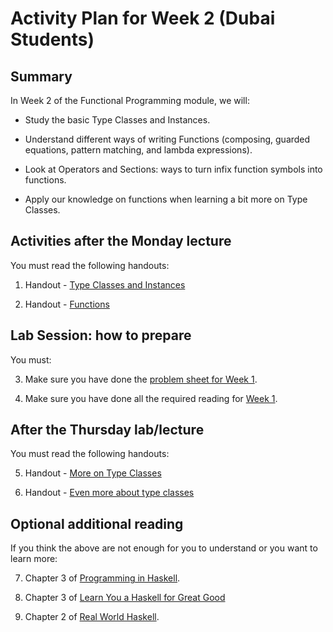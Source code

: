 # Activity Plan for Week 2 (Dubai Students)

## Summary

In Week 2 of the Functional Programming module, we will:

 * Study the basic Type Classes and Instances.

 * Understand different ways of writing Functions (composing, guarded equations, pattern matching, and lambda  expressions).

 * Look at Operators and Sections: ways to turn infix function symbols into functions.

 * Apply our knowledge on functions when learning a bit more on Type Classes.

## Activities **after** the Monday lecture

You must read the following handouts:

 1. Handout - [Type Classes and Instances](../LectureNotes/Sections/typeclasses.md)

 2. Handout - [Functions](../LectureNotes/Sections/functions.md)

## Lab Session: how to prepare

You must:

 3. Make sure you have done the [problem sheet for Week 1](../ProblemSheets/ProblemSheet-Week1.md).

 4. Make sure you have done all the required reading for [Week 1](../ActivityPlans/activity-plan-week01-dubai.md).

## After the Thursday lab/lecture

You must read the following handouts:

 5. Handout - [More on Type Classes](../LectureNotes/Sections/more-typeclasses.md)

 6. Handout - [Even more about type classes](../LectureNotes/Sections/even-more-typeclasses.md)

## Optional additional reading

If you think the above are not enough for you to understand or you want to learn more:

 7. Chapter 3 of [Programming in Haskell](https://bham.rl.talis.com/link?url=https%3A%2F%2Fapp.kortext.com%2FShibboleth.sso%2FLogin%3FentityID%3Dhttps%253A%252F%252Fidp.bham.ac.uk%252Fshibboleth%26target%3Dhttps%253A%252F%252Fapp.kortext.com%252Fborrow%252F382335&sig=70da9a4ff905dba3523840088f10e61e90877af4795f3070b3775767fa856348).

 8. Chapter 3 of [Learn You a Haskell for Great Good](http://learnyouahaskell.com/types-and-typeclasses)

 9. Chapter 2 of [Real World Haskell](http://book.realworldhaskell.org/read/types-and-functions.html).
